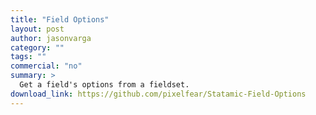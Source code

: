 ```yaml
---
title: "Field Options"
layout: post
author: jasonvarga
category: ""
tags: ""
commercial: "no"
summary: >
  Get a field's options from a fieldset.
download_link: https://github.com/pixelfear/Statamic-Field-Options
---
```

